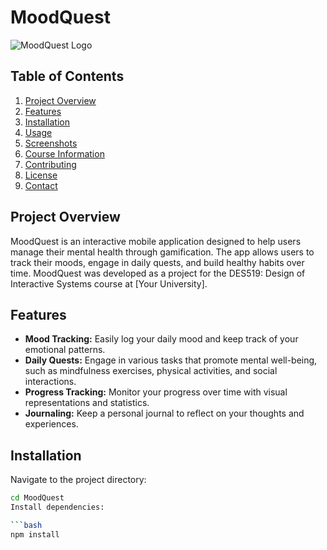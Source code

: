 # MoodQuest

![MoodQuest Logo](link-to-your-logo-image)

## Table of Contents

1. [Project Overview](#project-overview)
2. [Features](#features)
3. [Installation](#installation)
4. [Usage](#usage)
5. [Screenshots](#screenshots)
6. [Course Information](#course-information)
7. [Contributing](#contributing)
8. [License](#license)
9. [Contact](#contact)

## Project Overview

MoodQuest is an interactive mobile application designed to help users manage their mental health through gamification. The app allows users to track their moods, engage in daily quests, and build healthy habits over time. MoodQuest was developed as a project for the DES519: Design of Interactive Systems course at [Your University].

## Features

- **Mood Tracking:** Easily log your daily mood and keep track of your emotional patterns.
- **Daily Quests:** Engage in various tasks that promote mental well-being, such as mindfulness exercises, physical activities, and social interactions.
- **Progress Tracking:** Monitor your progress over time with visual representations and statistics.
- **Journaling:** Keep a personal journal to reflect on your thoughts and experiences.

## Installation

Navigate to the project directory:

```bash
cd MoodQuest
Install dependencies:

```bash
npm install
